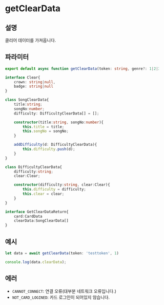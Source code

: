 # getClearData

## 설명
클리어 데이터를 가져옵니다.

## 파라미터

```ts
export default async function getClearData(token: string, genre?: 1|2|3|4|5|6|7|8):Promise<GetClearDataReturn>
```

```ts
interface Clear{
    crown: string|null,
    badge: string|null
}

class SongClearData{
    title:string;
    songNo:number;
    difficulty: DifficultyClearData[] = [];

    constructor(title:string, songNo:number){
        this.title = title;
        this.songNo = songNo;
    }

    addDifficulty(d: DifficultyClearData){
        this.difficulty.push(d);
    }
}

class DifficultyClearData{
    difficulty:string;
    clear:Clear;

    constructor(difficulty:string, clear:Clear){
        this.difficulty = difficulty;
        this.clear = clear;
    }
}

interface GetClearDataReturn{
    card:CardData
    clearData:SongClearData[]
}
```

## 예시

```ts
let data = await getClearData(token: 'testtoken', 1)

console.log(data.clearData);
```

## 에러
- `CANNOT_CONNECT`: 연결 오류(대부분 네트워크 오류입니다.)
- `NOT_CARD_LOGINED`: 카드 로그인이 되어있지 않습니다.